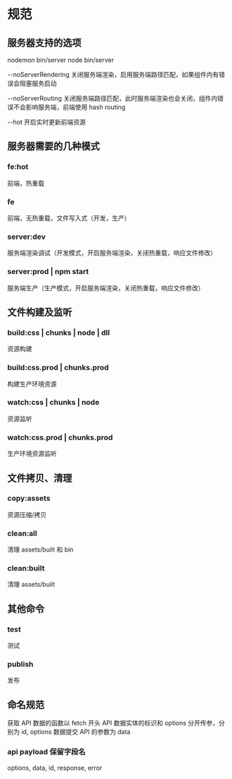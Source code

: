 # 规范

## 服务器支持的选项
nodemon bin/server
node bin/server

--noServerRendering
关闭服务端渲染，启用服务端路径匹配，如果组件内有错误会阻塞服务启动

--noServerRouting
关闭服务端路径匹配，此时服务端渲染也会关闭，组件内错误不会影响服务端，前端使用 hash routing

--hot
开启实时更新前端资源

## 服务器需要的几种模式
### fe:hot
前端，热重载

### fe
前端，无热重载，文件写入式（开发，生产）

### server:dev
服务端渲染调试（开发模式，开启服务端渲染，关闭热重载，响应文件修改）

### server:prod | npm start
服务端生产（生产模式，开启服务端渲染，关闭热重载，响应文件修改）

## 文件构建及监听
### build:css | chunks | node | dll
资源构建

### build:css.prod | chunks.prod
构建生产环境资源

### watch:css | chunks | node
资源监听

### watch:css.prod | chunks.prod
生产环境资源监听

## 文件拷贝、清理
### copy:assets
资源压缩/拷贝

### clean:all
清理 assets/built 和 bin

### clean:built
清理 assets/built

## 其他命令
### test
测试

### publish
发布

## 命名规范
获取 API 数据的函数以 fetch 开头
API 数据实体的标识和 options 分开传参，分别为 id, options
数据提交 API 的参数为 data

### api payload 保留字段名
options, data, id, response, error
